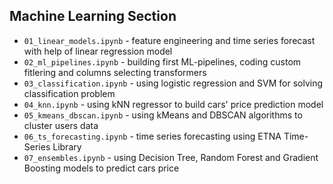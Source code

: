 ## Machine Learning Section

- `01_linear_models.ipynb` - feature engineering and time series forecast with help of linear regression model
- `02_ml_pipelines.ipynb` - building first ML-pipelines, coding custom fitlering and columns selecting transformers
- `03_classification.ipynb` - using logistic regression and SVM for solving classification problem
- `04_knn.ipynb` - using kNN regressor to build cars' price prediction model
- `05_kmeans_dbscan.ipynb` - using kMeans and DBSCAN algorithms to cluster users data
- `06_ts_forecasting.ipynb` - time series forecasting using ETNA Time-Series Library
- `07_ensembles.ipynb` - using Decision Tree, Random Forest and Gradient Boosting models to predict cars price
